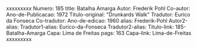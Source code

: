 xxxxxxxxx
Numero: 185
title: Batalha Amarga
Autor: Frederik Pohl
Co-autor: 
Ano-de-Publicacao: 1972
Titulo-original: "Drunkards Walk"
Tradutor: Eurico da Fonseca
Co-tradutor: 
Ano-de-edicao: 1960
alias: Frederik-Pohl
Autor2-alias: 
Tradutor1-alias: Eurico-da-Fonseca
Tradutor2-alias: 
Titulo-link: 185-Batalha-Amarga
Capa: Lima de Freitas
pags: 163
Capa-link: Lima-de-Freitas
xxxxxxxxx